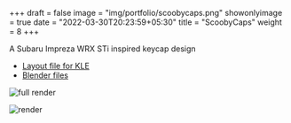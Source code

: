 +++
draft = false
image = "img/portfolio/scoobycaps.png"
showonlyimage = true
date = "2022-03-30T20:23:59+05:30"
title = "ScoobyCaps"
weight = 8
+++

A Subaru Impreza WRX STi inspired keycap design
<!--more-->

- [Layout file for KLE](keyboard-layout.json)
- [Blender files](blender/)

![full render](scoobyboardrendercam1.png)

![render](ScoobyBoard-v0.2.png)
